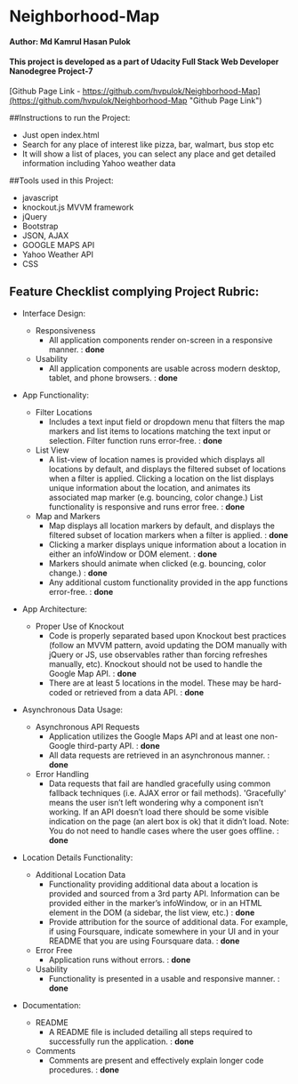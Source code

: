 # Neighborhood-Map
#### Author: Md Kamrul Hasan Pulok
#### This project is developed as a part of Udacity Full Stack Web Developer Nanodegree Project-7
[Github Page Link - https://github.com/hvpulok/Neighborhood-Map](https://github.com/hvpulok/Neighborhood-Map "Github Page Link")


##Instructions to run the Project:
* Just open index.html
* Search for any place of interest like pizza, bar, walmart, bus stop etc
* It will show a list of places, you can select any place and get detailed information including Yahoo weather data

##Tools used in this Project:
* javascript
* knockout.js MVVM framework
* jQuery
* Bootstrap
* JSON, AJAX
* GOOGLE MAPS API
* Yahoo Weather API
* CSS

## Feature Checklist complying Project Rubric:
* Interface Design:
    * Responsiveness
        * All application components render on-screen in a responsive manner. : __done__
    * Usability
        * All application components are usable across modern desktop, tablet, and phone browsers. : __done__

* App Functionality:
    * Filter Locations
        * Includes a text input field or dropdown menu that filters the map markers and list items to locations matching the text input or selection. Filter function runs error-free. : __done__
    * List View
        * A list-view of location names is provided which displays all locations by default, and displays the filtered subset of locations when a filter is applied.
          Clicking a location on the list displays unique information about the location, and animates its associated map marker (e.g. bouncing, color change.)
          List functionality is responsive and runs error free. : __done__
    * Map and Markers
        * Map displays all location markers by default, and displays the filtered subset of location markers when a filter is applied. : __done__
        * Clicking a marker displays unique information about a location in either an infoWindow or DOM element. : __done__
        * Markers should animate when clicked (e.g. bouncing, color change.) : __done__
        * Any additional custom functionality provided in the app functions error-free. : __done__

* App Architecture:
    * Proper Use of Knockout
        * Code is properly separated based upon Knockout best practices (follow an MVVM pattern, avoid updating the DOM manually with jQuery or JS, use observables rather than forcing refreshes manually, etc). Knockout should not be used to handle the Google Map API. : __done__
        * There are at least 5 locations in the model. These may be hard-coded or retrieved from a data API. : __done__

* Asynchronous Data Usage:
    * Asynchronous API Requests
        * Application utilizes the Google Maps API and at least one non-Google third-party API. : __done__
        * All data requests are retrieved in an asynchronous manner. : __done__
    * Error Handling
        * Data requests that fail are handled gracefully using common fallback techniques (i.e. AJAX error or fail methods). 'Gracefully' means the user isn’t left wondering why a component isn’t working. If an API doesn’t load there should be some visible indication on the page (an alert box is ok) that it didn’t load. Note: You do not need to handle cases where the user goes offline. : __done__

* Location Details Functionality:
    * Additional Location Data
        * Functionality providing additional data about a location is provided and sourced from a 3rd party API. Information can be provided either in the marker’s infoWindow, or in an HTML element in the DOM (a sidebar, the list view, etc.) : __done__
        * Provide attribution for the source of additional data. For example, if using Foursquare, indicate somewhere in your UI and in your README that you are using Foursquare data. : __done__
    * Error Free
        * Application runs without errors. : __done__
    * Usability
        * Functionality is presented in a usable and responsive manner. : __done__
        
* Documentation:
    * README
        * A README file is included detailing all steps required to successfully run the application. : __done__
    * Comments
        * Comments are present and effectively explain longer code procedures. : __done__
        


